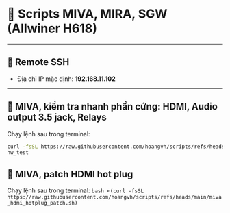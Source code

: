 # 📜 Scripts MIVA, MIRA, SGW (Allwiner H618)
---
## 🔑 Remote SSH
- Địa chỉ IP mặc định: **192.168.11.102**
---
## 🚀 MIVA, kiểm tra nhanh phần cứng: HDMI, Audio output 3.5 jack, Relays
Chạy lệnh sau trong terminal:
```bash
curl -fsSL https://raw.githubusercontent.com/hoangvh/scripts/refs/heads/main/miva_hw_test -o /usr/local/bin/hw_test && chmod +x /usr/local/bin/hw_test
hw_test
```
## 🚀 MIVA, patch HDMI hot plug
Chạy lệnh sau trong terminal:
```bash <(curl -fsSL https://raw.githubusercontent.com/hoangvh/scripts/refs/heads/main/miva_hdmi_hotplug_patch.sh)```
